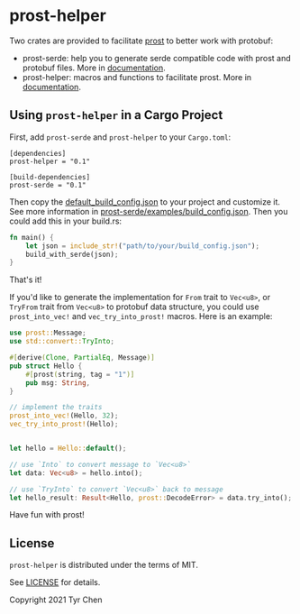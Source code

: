 # prost-helper

Two crates are provided to facilitate [prost](https://github.com/danburkert/prost) to better work with protobuf:
- prost-serde: help you to generate serde compatible code with prost and protobuf files. More in [documentation](https://docs.rs/prost-serde).
- prost-helper: macros and functions to facilitate prost. More in [documentation](https://docs.rs/prost-helper).

## Using `prost-helper` in a Cargo Project

First, add `prost-serde` and `prost-helper` to your `Cargo.toml`:

```
[dependencies]
prost-helper = "0.1"

[build-dependencies]
prost-serde = "0.1"
```

Then copy the [default_build_config.json](prost-serde/default_build_config.json) to your project and customize it. See more information in [prost-serde/examples/build_config.json](prost-serde/examples/build_config.json). Then you could add this in your build.rs:

```rust
fn main() {
    let json = include_str!("path/to/your/build_config.json");
    build_with_serde(json);
}
```

That's it!

If you'd like to generate the implementation for `From` trait to `Vec<u8>`, or `TryFrom` trait from `Vec<u8>` to protobuf data structure, you could use `prost_into_vec!` and `vec_try_into_prost!` macros. Here is an example:

```rust
use prost::Message;
use std::convert::TryInto;

#[derive(Clone, PartialEq, Message)]
pub struct Hello {
    #[prost(string, tag = "1")]
    pub msg: String,
}

// implement the traits
prost_into_vec!(Hello, 32);
vec_try_into_prost!(Hello);


let hello = Hello::default();

// use `Into` to convert message to `Vec<u8>`
let data: Vec<u8> = hello.into();

// use `TryInto` to convert `Vec<u8>` back to message
let hello_result: Result<Hello, prost::DecodeError> = data.try_into();
```

Have fun with prost!

## License

`prost-helper` is distributed under the terms of MIT.

See [LICENSE](LICENSE.md) for details.

Copyright 2021 Tyr Chen
